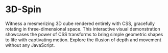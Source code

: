 # 3D-Spin
 Witness a mesmerizing 3D cube rendered entirely with CSS, gracefully rotating in three-dimensional space. This interactive visual demonstration showcases the power of CSS transforms to bring simple geometric shapes to life with captivating motion. Explore the illusion of depth and movement without any JavaScript.
